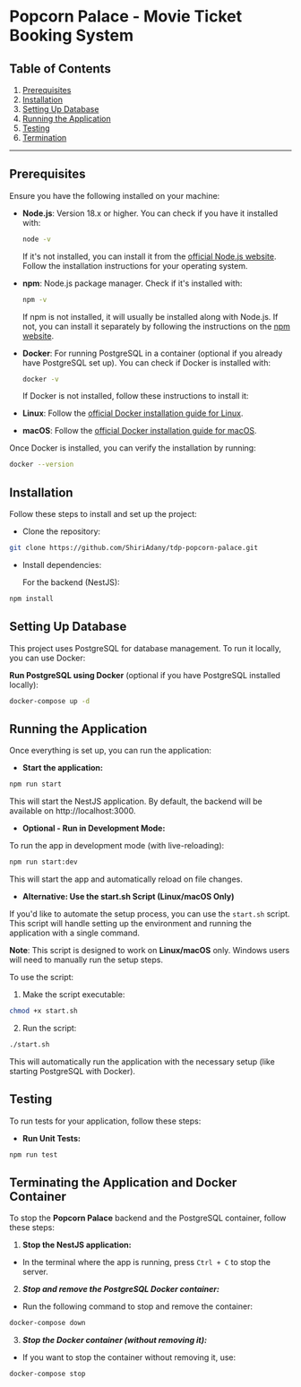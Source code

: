 # Popcorn Palace - Movie Ticket Booking System

## Table of Contents
1. [Prerequisites](#prerequisites)
2. [Installation](#installation)
3. [Setting Up Database](#setting-up-database)
4. [Running the Application](#running-the-application)
5. [Testing](#testing)
6. [Termination](#terminating-the-application-and-docker-container)


---

## Prerequisites

Ensure you have the following installed on your machine:

- **Node.js**: Version 18.x or higher. You can check if you have it installed with:
  ```bash
  node -v
  ```
  If it's not installed, you can install it from the [official Node.js website](https://nodejs.org/en). Follow the installation instructions for your operating system.

- **npm**: Node.js package manager. Check if it's installed with:
    ```bash
    npm -v
    ```
    If npm is not installed, it will usually be installed along with Node.js. If not, you can install it separately by following the instructions on the [npm website](https://www.npmjs.com/get-npm).

- **Docker**: For running PostgreSQL in a container (optional if you already have PostgreSQL set up). You can check if Docker is installed with:
    ```bash
    docker -v
    ```
    If Docker is not installed, follow these instructions to install it:

- **Linux**: Follow the [official Docker installation guide for Linux](https://docs.docker.com/engine/install/ubuntu/).

- **macOS**: Follow the [official Docker installation guide for macOS](https://docs.docker.com/desktop/setup/install/mac-install/).

Once Docker is installed, you can verify the installation by running:

```bash
docker --version
```

## Installation
Follow these steps to install and set up the project:

- Clone the repository:

```bash
git clone https://github.com/ShiriAdany/tdp-popcorn-palace.git
```
- Install dependencies:

    For the backend (NestJS):

```bash
npm install
```

## Setting Up Database
This project uses PostgreSQL for database management. To run it locally, you can use Docker:

**Run PostgreSQL using Docker** (optional if you have PostgreSQL installed locally):

```bash
docker-compose up -d
```


## Running the Application
Once everything is set up, you can run the application:

- **Start the application:**

```bash
npm run start
````
This will start the NestJS application. By default, the backend will be available on http://localhost:3000.

- **Optional - Run in Development Mode:**

To run the app in development mode (with live-reloading):

```bash
npm run start:dev
```
This will start the app and automatically reload on file changes.

- **Alternative: Use the start.sh Script (Linux/macOS Only)**

If you'd like to automate the setup process, you can use the ```start.sh``` script. This script will handle setting up the environment and running the application with a single command.

**Note**: This script is designed to work on **Linux/macOS** only. Windows users will need to manually run the setup steps.

To use the script:

1. Make the script executable:

```bash
chmod +x start.sh
```

2. Run the script:

```bash
./start.sh
```

This will automatically run the application with the necessary setup (like starting PostgreSQL with Docker).

## Testing
To run tests for your application, follow these steps:

- **Run Unit Tests:**

```bash
npm run test
```

## Terminating the Application and Docker Container
To stop the **Popcorn Palace** backend and the PostgreSQL container, follow these steps:

1. **Stop the NestJS application:**

- In the terminal where the app is running, press ```Ctrl + C``` to stop the server.

2. ***Stop and remove the PostgreSQL Docker container:***

- Run the following command to stop and remove the container:

```bash
docker-compose down
```

3. ***Stop the Docker container (without removing it):***

- If you want to stop the container without removing it, use:

```bash
docker-compose stop
```


